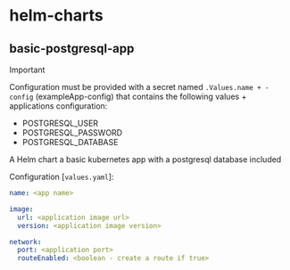 # helm-charts

## basic-postgresql-app

> [!IMPORTANT]  
> Configuration must be provided with a secret named `.Values.name + -config` (exampleApp-config) that contains the following values + applications configuration:
> - POSTGRESQL_USER
> - POSTGRESQL_PASSWORD
> - POSTGRESQL_DATABASE

A Helm chart a basic kubernetes app with a postgresql database included

Configuration [`values.yaml`]:

```yaml
name: <app name>

image:
  url: <application image url>
  version: <application image version>

network:
  port: <application port>
  routeEnabled: <boolean - create a route if true>
```



